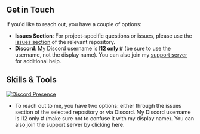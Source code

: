 ## Get in Touch
If you'd like to reach out, you have a couple of options:

- **Issues Section**: For project-specific questions or issues, please use the [issues section](link-to-issues) of the relevant repository.
- **Discord**: My Discord username is **I12 only #** (be sure to use the username, not the display name). You can also join my [support server]([link-to-support-server](https://discord.gg/n85xEVyARR)) for additional help.

## Skills & Tools

[![Discord Presence](https://lanyard.cnrad.dev/api/1189523423131615284)](https://discord.com/users/1189523423131615284)

- To reach out to me, you have two options: either through the issues section of the selected repository or via Discord. My Discord username is I12 only # (make sure not to confuse it with my display name). You can also join the support server by clicking here.








<!---
Chromaview/Chromaview is a ✨ special ✨ repository because its `README.md` (this file) appears on your GitHub profile.
You can click the Preview link to take a look at your changes.
--->
